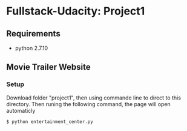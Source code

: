 # Fullstack-Udacity: Project1

## Requirements
- python 2.7.10


## Movie Trailer Website

### Setup
Download folder "project1", then using commande line to direct to this directory.
Then runing the following command, the page will open automaticly
```bash
$ python entertainment_center.py
```
